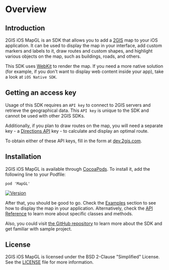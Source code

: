 # Overview

## Introduction

2GIS iOS MapGL is an SDK that allows you to add a [2GIS](https://2gis.ae/) map to your iOS application. It can be used to display the map in your interface, add custom markers and labels to it, draw routes and custom shapes, and highlight various objects on the map, such as buildings, roads, and others.

This SDK uses [WebKit](https://developer.apple.com/documentation/webkit) to render the map. If you need a more native solution (for example, if you don't want to display web content inside your app), take a look at `iOS Native SDK`.

## Getting an access key

Usage of this SDK requires an `API key` to connect to 2GIS servers and retrieve the geographical data. This `API key` is unique to the SDK and cannot be used with other 2GIS SDKs.

Additionally, if you plan to draw routes on the map, you will need a separate key - a [Directions API](/en/api/navigation/directions/overview) key - to calculate and display an optimal route.

To obtain either of these API keys, fill in the form at [dev.2gis.com](https://dev.2gis.com/order).

## Installation

2GIS iOS MapGL is available through [CocoaPods](https://cocoapods.org/). To install it, add the following line to your Podfile:

```
pod 'MapGL'
```

[![Version](https://img.shields.io/cocoapods/v/MapGL.svg?style=social&logo=cocoapods&label=version)](https://cocoapods.org/pods/MapGL)

After that, you should be good to go. Check the [Examples](/en/ios/webgl/maps/examples) section to see how to display the map in your application. Alternatively, check the [API Reference](/en/ios/webgl/maps/reference) to learn more about specific classes and methods.

Also, you could visit [the GitHub repository](https://github.com/2gis/MapGL-iOS) to learn more about the SDK and get familiar with sample project.

## License

2GIS iOS MapGL is licensed under the BSD 2-Clause "Simplified" License. See the [LICENSE](https://github.com/2gis/MapGL-iOS/blob/master/LICENSE) file for more information.
